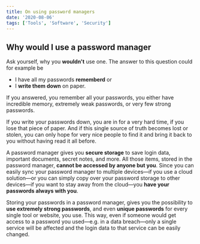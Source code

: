 ```yaml
---
title: On using password managers
date: '2020-08-06'
tags: ['Tools', 'Software', 'Security']
---
```


## Why would I use a password manager

Ask yourself, why you **wouldn't** use one. The answer to this question could for example be

- I have all my passwords **rememberd** or
- I **write them down** on paper.

If you answered, you remember all your passwords, you either have incredible memory, extremely weak passwords, or very few strong passwords.

If you write your passwords down, you are in for a very hard time, if you lose that piece of paper. And if this single source of truth becomes lost or stolen, you can only hope for very nice people to find it and bring it back to you without having read it all before.

A password manager gives you **secure storage** to save login data, important documents, secret notes, and more. All those items, stored in the password manager, **cannot be accessed by anyone but you**. Since you can easily sync your password manager to multiple devices—if you use a cloud solution—or you can simply copy over your password storage to other devices—if you want to stay away from the cloud—you **have your passwords always with you**.

Storing your passwords in a password manager, gives you the possibility to **use extremely strong passwords**, and even **unique passwords** for every single tool or website, you use. This way, even if someone would get access to a password you used—e.g. in a data breach—only a single service will be affected and the login data to that service can be easily changed.
